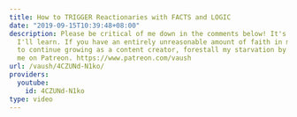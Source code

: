 ```yaml
---
title: How to TRIGGER Reactionaries with FACTS and LOGIC
date: "2019-09-15T10:39:48+08:00"
description: Please be critical of me down in the comments below! It's the only way
  I'll learn. If you have an entirely unreasonable amount of faith in me and my ability
  to continue growing as a content creator, forestall my starvation by supporting
  me on Patreon. https://www.patreon.com/vaush
url: /vaush/4CZUNd-N1ko/
providers:
  youtube:
    id: 4CZUNd-N1ko
type: video
---
```

